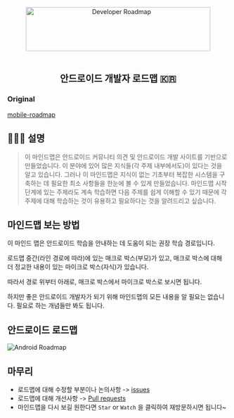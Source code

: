 <p align="center">
  <a href="https://developer.android.com/jetpack">
    <img src="https://user-images.githubusercontent.com/38491289/65575220-49f8fe80-dfaa-11e9-96f8-785047a55328.png" alt="Developer Roadmap" width="420" height="100">
  </a>
  <br>
  <br>
  <h2 align="center">안드로이드 개발자 로드맵 🇰🇷</h2>
</p>

### Original
[mobile-roadmap](https://github.com/mobile-roadmap/android-developer-roadmap)
## 👨🏻‍💻 설명
> 이 마인드맵은 안드로이드 커뮤니티 의견 및 안드로이드 개발 사이트를 기반으로 만들었습니다. 
> 이 분야에 있어 많은 지식들(각 주제 내부에서도)이 있다는 것을 알고 있습니다. 그러나 이 마인드맵은 지식이 없는 기초부터 복잡한 시스템을 구축하는 데 필요한 최소 사항들을 한눈에 볼 수 있게 만들었습니다. 
> 마인드맵 시작 단계에 있는 주제라도 계속 학습하면 다음 주제를 쉽게 이해할 수 있기 때문에 각 주제에 대해 학습하는 것이 유용하고 필요하다는 것을 알려드리고 싶습니다.

## 마인드맵 보는 방법 

이 마인드 맵은 안드로이드 학습을 안내하는 데 도움이 되는 권장 학습 경로입니다.

로드맵 중간(라인 경로에 따라)에 있는 매크로 박스(부모)가 있고, 매크로 박스에 대해 더 정교한 내용이 있는 마이크로 박스(자식)가 있습니다. 

따라서 경로 위부터 아래로, 매크로 박스에서 마이크로 박스로 보시면 됩니다.

하지만 좋은 안드로이드 개발자가 되기 위해 마인드맵의 모든 내용을 알 필요는 없습니다. 필요로 하는 개념들만 봐도 됩니다.

## 안드로이드 로드맵

![Android Roadmap](./images/android_developer_roadmap_KR.png)

## 마무리
* 로드맵에 대해 수정할 부분이나 논의사항 -> [issues](https://github.com/scadasystems/android-developer-roadmap-KR/issues)
* 로드맵에 대해 개선사항 -> [Pull requests](https://github.com/scadasystems/android-developer-roadmap-KR/pulls)
* 마인드맵을 다시 보길 원한다면 `Star` or `Watch` 을 클릭하여 재방문하시면 됩니다~
